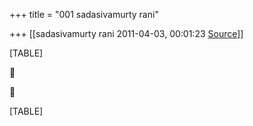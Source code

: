 +++
title = "001 sadasivamurty rani"

+++
[[sadasivamurty rani	2011-04-03, 00:01:23 [Source](https://groups.google.com/g/bvparishat/c/z-ldnlLt2cI)]]



[TABLE]





[TABLE]

